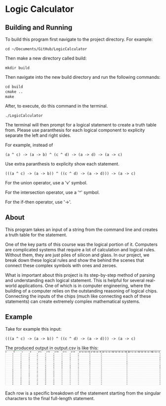 # Logic Calculator

## Building and Running
To build this program first navigate to the project directory. For example:

```console
cd ~/Documents/GitHub/LogicCalculator
```

Then make a new directory called build:

```console
mkdir build
```

Then navigate into the new build directory and run the following commands:

```console
cd build
cmake ..
make
```

After, to execute, do this command in the terminal.

```console
./LogicCalculator
```

The terminal will then prompt for a logical statement to create a truth table from. 
Please use paranthesis for each logical component to explicity separate the left and right sides. 

For example, instead of

```console
(a ^ c) -> (a -> b) ^ (c ^ d) -> (a -> d) -> (a -> c)
```
Use extra paranthesis to explicity show each statement.
```console
(((a ^ c) -> (a -> b)) ^ ((c ^ d) -> (a -> d))) -> (a -> c)
```

For the union operator, use a 'v' symbol. 

For the intersection operator, use a '^' symbol.

For the if-then operator, use '->'.

## About

This program takes an input of a string from the command line and creates a truth table for the statement.

One of the key parts of this course was the logical portion of it. 
Computers are complicated systems that require a lot of calculation and logical rules.
Without them, they are just piles of silicon and glass. 
In our project, we break down these logical rules and show the behind the scenes that connect these complex symbols with
ones and zeroes. 

What is important about this project is its step-by-step method of parsing and understanding each logical statement. 
This is helpful for several real-world applications. 
One of which is in computer engineering, where the building of a computer relies on the outstanding reasoning of logical chips.
Connecting the inputs of the chips (much like connecting each of these statements) can create extremely complex mathematical systems.


## Example
Take for example this input:
```console
(((a ^ c) -> (a -> b)) ^ ((c ^ d) -> (a -> d))) -> (a -> c)
```

The produced output in output.csv is like this:
![](artifacts/SampleOutput.png)

Each row is a specific breakdown of the statement starting from the singular characters to the final full-length statement.